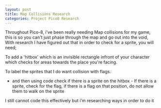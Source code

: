 ```yaml
---
layout: post
title: Map Collisions Research
categories: Project Pico8 Research
---
```


Throughout Pico-8, i've been really needing Map collisions for my game, this is so you can't just phase through the map and go out into the void, With research I have figured out that in order to check for a sprite, you will need;


To add a 'hitbox' which is an invisible rectangle infront of your character which checks for areas towards the place you're facing.

To label the sprites that I do want collision with flags.

- and then using code check if there is a sprite on the hitbox - If there is a sprite, check for the flag, if there is a flag on that position, do not allow them to walk on the sprite

I still cannot code this effectively but i'm researching ways in order to do it

